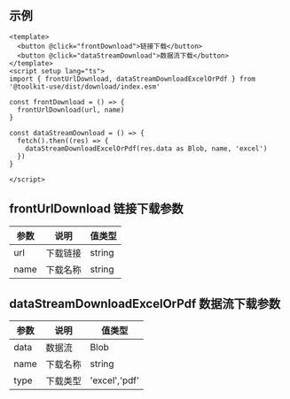 ## 示例

```vue
<template>
  <button @click="frontDownload">链接下载</button>
  <button @click="dataStreamDownload">数据流下载</button>
</template>
<script setup lang="ts">
import { frontUrlDownload, dataStreamDownloadExcelOrPdf } from '@toolkit-use/dist/download/index.esm'

const frontDownload = () => {
  frontUrlDownload(url, name)
}

const dataStreamDownload = () => {
  fetch().then((res) => {
    dataStreamDownloadExcelOrPdf(res.data as Blob, name, 'excel')
  })
}

</script>
```

## frontUrlDownload 链接下载参数

| 参数        | 说明 | 值类型
| ----------- | --------------------------------------- | ------------------------------------------------------------------------------------ |
| url | 下载链接 | string |
| name | 下载名称 | string |


## dataStreamDownloadExcelOrPdf 数据流下载参数

| 参数        | 说明 | 值类型
| ----------- | --------------------------------------- | ------------------------------------------------------------------------------------ |
| data | 数据流 | Blob |
| name | 下载名称 | string |
| type | 下载类型 | 'excel','pdf' |